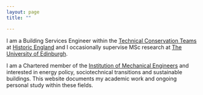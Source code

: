 ```yaml
---
layout: page
title: ""

---
```


I am a Building Services Engineer within the [Technical Conservation Teams](https://historicengland.org.uk/services-skills/our-planning-services/charter/our-technical-conservation-expertise/) at [Historic England](https://historicengland.org.uk) and I occasionally supervise MSc research at [The University of Edinburgh](https://www.eng.ed.ac.uk).

I am a Chartered member of the [Institution of Mechanical Engineers](https://www.imeche.org) and interested in energy policy, sociotechnical transitions and sustainable buildings. This website documents my academic work and ongoing personal study within these fields. 

